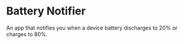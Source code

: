 # Battery Notifier

An app that notifies you when a device battery discharges to 20% or charges to 80%.
